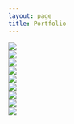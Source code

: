 ```yaml
---
layout: page
title: Portfolio
---
```


<div class="mx-auto">
  <div class="grid grid-cols-1 gap-1 lg:grid-cols-2 2xl:grid-cols-3">
    <div class="p-2 transition-all hover:p-0">
        <a href="portfolio/1"><img id="1" class="block object-cover object-center w-full h-full rounded-lg" src="https://mdbcdn.b-cdn.net/img/Photos/Horizontal/Nature/4-col/img%20(1).webp"></a>
    </div>
    <div class="p-2 transition-all hover:p-0">
        <a href="portfolio/2"><img id="2" class="block object-cover object-center w-full h-full rounded-lg" src="https://mdbcdn.b-cdn.net/img/Photos/Horizontal/Nature/4-col/img%20(2).webp"></a>
    </div>
    <div class="p-2 transition-all hover:p-0">
        <a href="portfolio/3"><img id="3" class="block object-cover object-center w-full h-full rounded-lg" src="https://mdbcdn.b-cdn.net/img/Photos/Horizontal/Nature/4-col/img%20(3).webp"></a>
    </div>
    <div class="p-2 transition-all hover:p-0">
        <a href="portfolio/4"><img id="4" class="block object-cover object-center w-full h-full rounded-lg" src="https://mdbcdn.b-cdn.net/img/Photos/Horizontal/Nature/4-col/img%20(4).webp"></a>
    </div>
    <div class="p-2 transition-all hover:p-0">
        <a href="portfolio/5"><img id="5" class="block object-cover object-center w-full h-full rounded-lg" src="https://mdbcdn.b-cdn.net/img/Photos/Horizontal/Nature/4-col/img%20(5).webp"></a>
    </div>
    <div class="p-2 transition-all hover:p-0">
        <a href="portfolio/6"><img id="6" class="block object-cover object-center w-full h-full rounded-lg" src="https://mdbcdn.b-cdn.net/img/Photos/Horizontal/Nature/4-col/img%20(6).webp"></a>
    </div>
    <div class="p-2 transition-all hover:p-0">
        <a href="portfolio/7"><img id="7" class="block object-cover object-center w-full h-full rounded-lg" src="https://mdbcdn.b-cdn.net/img/Photos/Horizontal/Nature/4-col/img%20(7).webp"></a>
    </div>
    <div class="p-2 transition-all hover:p-0">
        <a href="portfolio/8"><img id="8" class="block object-cover object-center w-full h-full rounded-lg" src="https://mdbcdn.b-cdn.net/img/Photos/Horizontal/Nature/4-col/img%20(8).webp"></a>
    </div>
    <div class="p-2 transition-all hover:p-0">
        <a href="portfolio/9"><img id="9" class="block object-cover object-center w-full h-full rounded-lg" src="https://mdbcdn.b-cdn.net/img/Photos/Horizontal/Nature/4-col/img%20(9).webp"></a>
    </div>
  </div>
</div>
